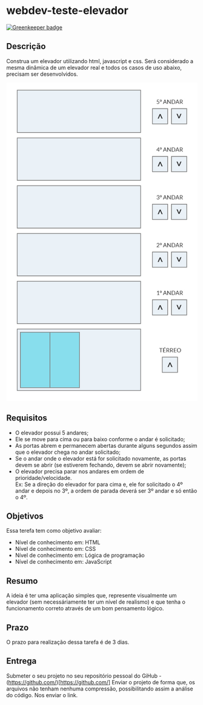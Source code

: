 # webdev-teste-elevador

[![Greenkeeper badge](https://badges.greenkeeper.io/VitorLuizC/webdev-teste-elevador.svg)](https://greenkeeper.io/)

## Descrição
Construa um elevador utilizando html, javascript e css.
Será considerado a mesma dinâmica de um elevador real e todos os casos de uso abaixo, precisam ser desenvolvidos.

![](elevador.jpg)

## Requisitos
- O elevador possui 5 andares;
- Ele se move para cima ou para baixo conforme o andar é solicitado;
- As portas abrem e permanecem abertas durante alguns segundos assim que o elevador chega no andar solicitado;
- Se o andar onde o elevador está for solicitado novamente, as portas devem se abrir (se estiverem fechando, devem se abrir novamente);
- O elevador precisa parar nos andares em ordem de prioridade/velocidade.
  <br />
  Ex: Se a direção do elevador for para cima e, ele for solicitado o 4º andar e depois no 3º, a ordem de parada deverá ser 3º andar e só então o 4º.

## Objetivos
Essa terefa tem como objetivo avaliar:
 - Nível de conhecimento em: HTML
 - Nível de conhecimento em: CSS
 - Nível de conhecimento em: Lógica de programação
 - Nível de conhecimento em: JavaScript

## Resumo
A ideia é ter uma aplicação simples que, represente visualmente um elevador (sem necessáriamente ter um nível de realismo) e que tenha o funcionamento correto através de um bom pensamento lógico.

## Prazo
O prazo para realização dessa tarefa é de 3 dias.

## Entrega
Submeter o seu projeto no seu repositório pessoal do GiHub - (https://github.com/)[https://github.com/]
Enviar o projeto de forma que, os arquivos não tenham nenhuma compressão, possibilitando assim a análise do código.
Nos enviar o link.
